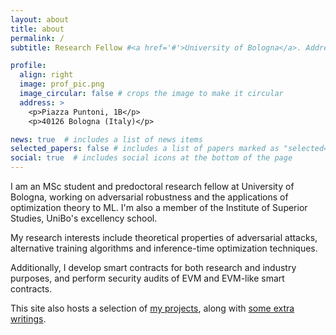 ```yaml
---
layout: about
title: about
permalink: /
subtitle: Research Fellow #<a href='#'>University of Bologna</a>. Address. Contacts. Moto. Etc.

profile:
  align: right
  image: prof_pic.png
  image_circular: false # crops the image to make it circular
  address: >
    <p>Piazza Puntoni, 1B</p>
    <p>40126 Bologna (Italy)</p>

news: true  # includes a list of news items
selected_papers: false # includes a list of papers marked as "selected={true}"
social: true  # includes social icons at the bottom of the page
---
```


I am an MSc student and predoctoral research fellow at University of Bologna, working on adversarial robustness and the applications of optimization theory to ML. I'm also a member of the Institute of Superior Studies, UniBo's excellency school.

My research interests include theoretical properties of adversarial attacks, alternative training algorithms and inference-time optimization techniques.

Additionally, I develop smart contracts for both research and industry purposes, and perform security audits of EVM and EVM-like smart contracts.

This site also hosts a selection of [my projects](/projects/), along with [some extra writings](/blog/).